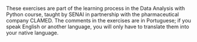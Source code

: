 These exercises are part of the learning process in the Data Analysis with Python course, 
taught by SENAI in partnership with the pharmaceutical company CLAMED. 
The comments in the exercises are in Portuguese; if you speak English or another language, 
you will only have to translate them into your native language.

